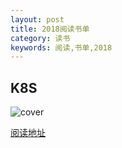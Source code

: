 ```yaml
---
layout: post
title: 2018阅读书单
category: 读书
keywords: 阅读,书单,2018
---
```


## K8S
![cover](http://7u2ho6.com1.z0.glb.clouddn.com/book-pro-git.jpg)

[阅读地址](http://git-scm.com/book)